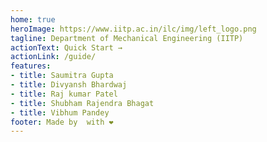 ```yaml
---
home: true
heroImage: https://www.iitp.ac.in/ilc/img/left_logo.png
tagline: Department of Mechanical Engineering (IITP)
actionText: Quick Start →
actionLink: /guide/
features:
- title: Saumitra Gupta
- title: Divyansh Bhardwaj
- title: Raj kumar Patel
- title: Shubham Rajendra Bhagat
- title: Vibhum Pandey
footer: Made by  with ❤️
---
```

